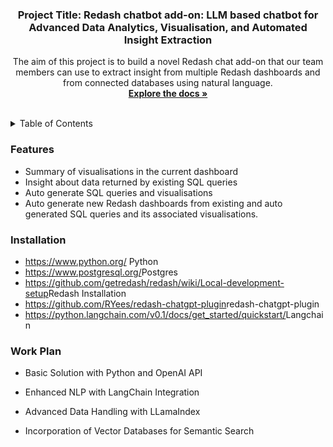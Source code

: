 <div align="center">


  <h3 align="center">Project Title: Redash chatbot add-on: LLM based chatbot for Advanced Data Analytics, Visualisation, and Automated Insight Extraction</h3>

  <p align="center">
  The aim of this project is to build a novel Redash chat add-on that our team members 
  can use to extract insight from multiple Redash dashboards and from connected databases using natural language. 
    <br />
    <a href="https://github.com/Group-12-redash-add-on-chatbot/redash-chatbot-add-on"><strong>Explore the docs »</strong></a>
    <br />
    <br />
  </p>
</div>



<!-- TABLE OF CONTENTS -->
<details>
  <summary>Table of Contents</summary>
  <ol>
    <li>
      <a href="#scope_of_the_project">Scope of the Project</a>
    </li>
    <li>
      <a href="#Installation">Installation</a>
    </li>
    <li><a href="#work_plan">Work Plan</a></li>
    
  </ol>
</details>



<!-- Features-->
### Features
* Summary of visualisations in the current dashboard
* Insight about data returned by existing SQL queries
* Auto generate SQL queries and visualisations 
* Auto generate new Redash dashboards from existing and auto generated SQL queries and its associated visualisations.


<!-- Installation-->
### Installation

* https://www.python.org/ <a>Python</a>
* https://www.postgresql.org/<a>Postgres</a>
* https://github.com/getredash/redash/wiki/Local-development-setup<a>Redash Installation</a>
* https://github.com/RYees/redash-chatgpt-plugin<a>redash-chatgpt-plugin</a>
* https://python.langchain.com/v0.1/docs/get_started/quickstart/<a>Langchain</a>



<!-- Work Plan -->
### Work Plan

* Basic Solution with Python and OpenAI API

* Enhanced NLP with LangChain Integration

* Advanced Data Handling with LLamaIndex

* Incorporation of Vector Databases for Semantic Search





